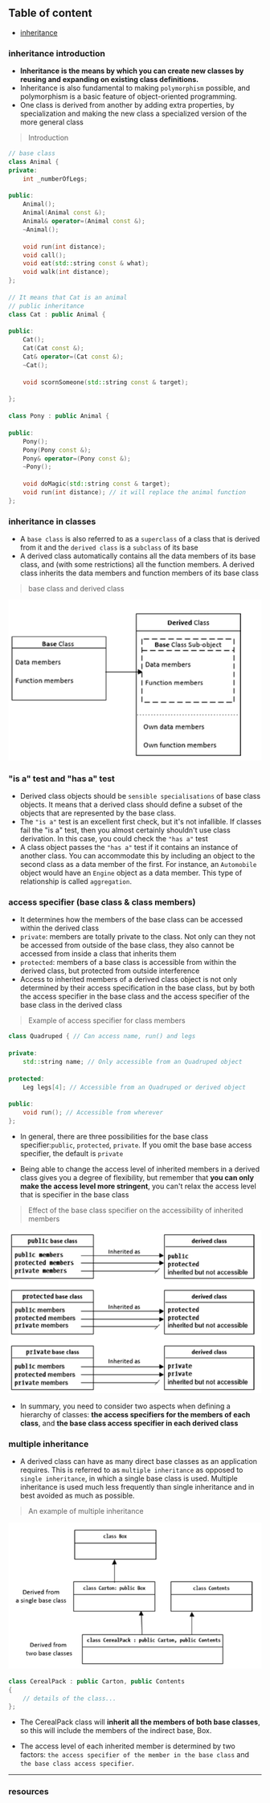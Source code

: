## Table of content
- [inheritance]()

### inheritance introduction

- **Inheritance is the means by which you can create new classes by reusing and expanding on existing class definitions.**
- Inheritance is also fundamental to making ```polymorphism``` possible, and polymorphism is a basic feature of object-oriented programming.
- One class is derived from another by adding extra properties, by specialization and making the new class a specialized version of the more general class

> Introduction
```C++
// base class
class Animal {
private:
	int _numberOfLegs;

public:
	Animal();
	Animal(Animal const &);
	Animal& operator=(Animal const &);
	~Animal();

	void run(int distance);
	void call();
	void eat(std::string const & what);
	void walk(int distance);
};

// It means that Cat is an animal
// public inheritance
class Cat : public Animal {

public:
	Cat();
	Cat(Cat const &);
	Cat& operator=(Cat const &);
	~Cat();

	void scornSomeone(std::string const & target);

};

class Pony : public Animal {

public:
	Pony();
	Pony(Pony const &);
	Pony& operator=(Pony const &);
	~Pony();

	void doMagic(std::string const & target);
	void run(int distance); // it will replace the animal function
};

```

### inheritance in classes

- A ```base class``` is also referred to as a ```superclass``` of a class that is derived from it and the ```derived class``` is a ```subclass``` of its base
- A derived class automatically contains all the data members of its base class, and (with some restrictions) all the function members. A derived class inherits the data members and function members of its base class

> base class and derived class

[![derived_class](https://github.com/qingqingqingli/CPP/blob/main/images/derived_class.png)](https://github.com/qingqingqingli/CPP/wiki/Module03)

### "is a" test and "has a" test

- Derived class objects should be ```sensible specialisations``` of base class objects. It means that a derived class should define a subset of the objects that are represented by the base class. 
- The ```"is a"``` test is an excellent first check, but it's not infallible. If classes fail the "is a" test, then you almost certainly shouldn't use class derivation. In this case, you could check the ```"has a"``` test
- A class object passes the ```"has a"``` test if it contains an instance of another class. You can accommodate this by including an object to the second class as a data member of the first. For instance, an ```Automobile``` object would have an ```Engine``` object as a data member. This type of relationship is called ```aggregation```.

### access specifier (base class & class members)
- It determines how the members of the base class can be accessed within the derived class
- ```private```: members are totally private to the class. Not only can they not be accessed from outside of the base class, they also cannot be accessed from inside a class that inherits them
- ```protected```: members of a base class is accessible from within the derived class, but protected from outside interference
- Access to inherited members of a derived class object is not only determined by their access specification in the base class, but by both the access specifier in the base class and the access specifier of the base class in the derived class

> Example of access specifier for class members

```C++
class Quadruped { // Can access name, run() and legs

private:
	std::string name; // Only accessible from an Quadruped object

protected:
	Leg legs[4]; // Accessible from an Quadruped or derived object

public:
	void run(); // Accessible from wherever
};
```

- In general, there are three possibilities for the base class specifier:```public```, ```protected```, ```private```. If you omit the base base access specifier, the default is ```private```

- Being able to change the access level of inherited members in a derived class gives you a degree of flexibility, but remember that **you can only make the access level more stringent**, you can't relax the access level that is specifier in the base class

> Effect of the base class specifier on the accessibility of inherited members

[![access_specifier](https://github.com/qingqingqingli/CPP/blob/main/images/access_specifier.png)](https://github.com/qingqingqingli/CPP/wiki/Module03)

- In summary, you need to consider two aspects when defining a hierarchy of classes: **the access specifiers for the members of each class**, and **the base class access specifier in each derived class**

### multiple inheritance

- A derived class can have as many direct base classes as an application requires. This is referred to as ```multiple inheritance``` as opposed to ```single inheritance```, in which a single base class is used. Multiple inheritance is used much less frequently than single inheritance and in best avoided as much as possible.

> An example of multiple inheritance

[![multiple_inheirtance](https://github.com/qingqingqingli/CPP/blob/main/images/multiple_inheritance.png)](https://github.com/qingqingqingli/CPP/wiki/Module03)

```C++
class CerealPack : public Carton, public Contents
{
	// details of the class...
};
```

- The CerealPack class will **inherit all the members of both base classes**, so this will include the members of the indirect base, Box.

- The access level of each inherited member is determined by two factors: ```the access specifier of the member in the base class``` and ```the base class access specifier```. 



---
### resources